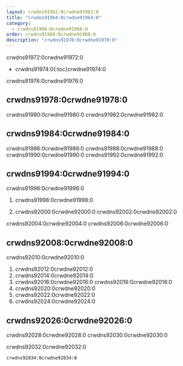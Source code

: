 ```yaml
---
layout: crwdns91962:0crwdne91962:0
title: "crwdns91964:0crwdne91964:0"
category:
  - crwdns91966:0crwdne91966:0
order: crwdns91968:0crwdne91968:0
description: "crwdns91970:0crwdne91970:0"
---
```

crwdns91972:0crwdne91972:0

* crwdns91974:0{:toc}crwdne91974:0

crwdns91976:0crwdne91976:0

## crwdns91978:0crwdne91978:0

crwdns91980:0crwdne91980:0 crwdns91982:0crwdne91982:0

## crwdns91984:0crwdne91984:0

crwdns91986:0crwdne91986:0 crwdns91988:0crwdne91988:0 crwdns91990:0crwdne91990:0 crwdns91992:0crwdne91992:0

## crwdns91994:0crwdne91994:0

crwdns91996:0crwdne91996:0

1. crwdns91998:0crwdne91998:0

2. crwdns92000:0crwdne92000:0 crwdns92002:0crwdne92002:0

crwdns92004:0crwdne92004:0 crwdns92006:0crwdne92006:0

## crwdns92008:0crwdne92008:0

crwdns92010:0crwdne92010:0

1. crwdns92012:0crwdne92012:0
2. crwdns92014:0crwdne92014:0
3. crwdns92016:0crwdne92016:0 crwdns92018:0crwdne92018:0
4. crwdns92020:0crwdne92020:0
5. crwdns92022:0crwdne92022:0
6. crwdns92024:0crwdne92024:0

## crwdns92026:0crwdne92026:0

crwdns92028:0crwdne92028:0 crwdns92030:0crwdne92030:0

crwdns92032:0crwdne92032:0

    crwdns92034:0crwdne92034:0